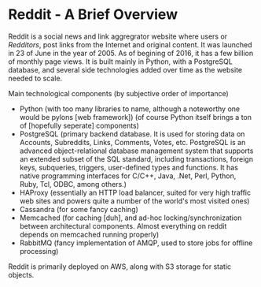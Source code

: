 # Reddit - A Brief Overview

Reddit is a social news and link aggregrator website where users or *Redditors*, post links from the Internet and original content. It was launched in 23 of June in the year of 2005. As of begining of 2016, it has a few billion of monthly page views.
It is built mainly in Python, with a PostgreSQL database, and several side technologies added over time as the website needed to scale.

Main technological components (by subjective order of importance)
* Python (with too many libraries to name, although a noteworthy one would be pylons [web framework])
(of course Python itself brings a ton of [hopefully seperate] components)
* PostgreSQL (primary backend database. It is used for storing data on Accounts, Subreddits, Links, Comments, Votes, etc. PostgreSQL is an advanced object-relational database management system that supports an extended subset of the SQL standard, including transactions, foreign keys, subqueries, triggers, user-defined types and functions. It has native programming interfaces for C/C++, Java, .Net, Perl, Python, Ruby, Tcl, ODBC, among others.)
* HAProxy (essentially an HTTP load balancer, suited for very high traffic web sites and powers quite a number of the world's most visited ones)
* Cassandra (for some fancy caching)
* Memcached (for caching [duh], and ad-hoc locking/synchronization between architectural components. Almost everything on reddit depends on memcached running properly)
* RabbitMQ (fancy implementation of AMQP, used to store jobs for offline processing)

Reddit is primarily deployed on AWS, along with S3 storage for static objects.
